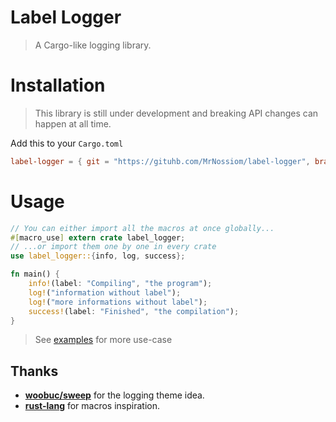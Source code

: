 # Label Logger

> A Cargo-like logging library.

# Installation

> This library is still under development and breaking API changes can happen at all time.

Add this to your `Cargo.toml`

```toml
label-logger = { git = "https://gituhb.com/MrNossiom/label-logger", branch = "main" }
```

# Usage

```rust
// You can either import all the macros at once globally...
#[macro_use] extern crate label_logger;
// ...or import them one by one in every crate
use label_logger::{info, log, success};

fn main() {
    info!(label: "Compiling", "the program");
    log!("information without label");
    log!("more informations without label");
    success!(label: "Finished", "the compilation");
}
```

> See [examples](https://github.com/MrNossiom/label-logger/tree/main/examples) for more use-case

## Thanks

-   **[woobuc/sweep](https://github.com/woobuc/sweep)** for the logging theme idea.
-   **[rust-lang](https://github.com/rust-lang/log)** for macros inspiration.
